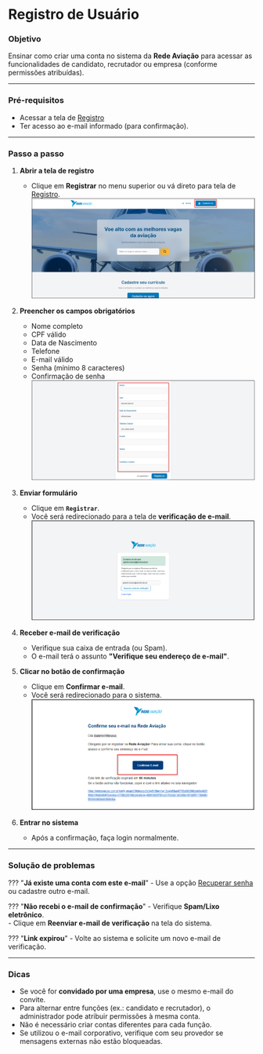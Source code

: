 # <i data-lucide="user-round-plus" class="icon-lg"></i> Registro de Usuário

### <i data-lucide="target" class="icon-lg"></i> Objetivo

Ensinar como criar uma conta no sistema da **Rede Aviação** para acessar as funcionalidades de candidato, recrutador ou empresa (conforme permissões atribuídas).

---

### <i data-lucide="square-check" class="icon-lg"></i> Pré-requisitos

- Acessar a tela de [Registro](https://www.redeaviacao.com.br/register)
- Ter acesso ao e-mail informado (para confirmação).

---

### <i data-lucide="notebook-pen" class="icon-lg"></i> Passo a passo

1. **Abrir a tela de registro**
      - Clique em **Registrar** no menu superior ou vá direto para tela de [Registro](https://redeaviacao.com.br/register).
      ![Tela de registro](../imagens/Registro/Cadastre-se.png)

2. **Preencher os campos obrigatórios**
      - Nome completo
      - CPF válido
      - Data de Nascimento
      - Telefone
      - E-mail válido
      - Senha (mínimo 8 caracteres)
      - Confirmação de senha
      ![Tela de cadastro](../imagens/Registro/Registro.png)

3. **Enviar formulário**
      - Clique em **``Registrar``**.
      - Você será redirecionado para a tela de **verificação de e-mail**.
      ![Tela de enviar link de e-mail](../imagens/Registro/enviar-link-email.png)
      
4. **Receber e-mail de verificação**
      - Verifique sua caixa de entrada (ou Spam).
      - O e-mail terá o assunto **"Verifique seu endereço de e-mail"**.
      
5. **Clicar no botão de confirmação**
      - Clique em **Confirmar e-mail**.
      - Você será redirecionado para o sistema.
      ![Tela de confirmação de e-mail](../imagens/Registro/confirmar-email.png)

6. **Entrar no sistema**
      - Após a confirmação, faça login normalmente.

---

### <i data-lucide="wrench" class="icon-lg"></i> Solução de problemas

??? "**Já existe uma conta com este e-mail**"
      - Use a opção [Recuperar senha](https://www.redeaviacao.com.br/forgot-password) ou cadastre outro e-mail.

??? "**Não recebi o e-mail de confirmação**" 
      - Verifique **Spam/Lixo eletrônico**.  
      - Clique em **Reenviar e-mail de verificação** na tela do sistema.
      
??? "**Link expirou**" 
      - Volte ao sistema e solicite um novo e-mail de verificação.


---

### <i data-lucide="lightbulb" class="icon-dica"></i> Dicas
- Se você for **convidado por uma empresa**, use o mesmo e-mail do convite.
- Para alternar entre funções (ex.: candidato e recrutador), o administrador pode atribuir permissões à mesma conta.
- Não é necessário criar contas diferentes para cada função.
- Se utilizou o e-mail corporativo, verifique com seu provedor se mensagens externas não estão bloqueadas.